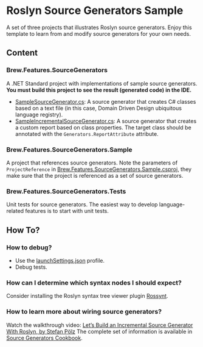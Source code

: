 # Roslyn Source Generators Sample

A set of three projects that illustrates Roslyn source generators. Enjoy this template to learn from and modify source generators for your own needs.

## Content
### Brew.Features.SourceGenerators
A .NET Standard project with implementations of sample source generators.
**You must build this project to see the result (generated code) in the IDE.**

- [SampleSourceGenerator.cs](SampleSourceGenerator.cs): A source generator that creates C# classes based on a text file (in this case, Domain Driven Design ubiquitous language registry).
- [SampleIncrementalSourceGenerator.cs](SampleIncrementalSourceGenerator.cs): A source generator that creates a custom report based on class properties. The target class should be annotated with the `Generators.ReportAttribute` attribute.

### Brew.Features.SourceGenerators.Sample
A project that references source generators. Note the parameters of `ProjectReference` in [Brew.Features.SourceGenerators.Sample.csproj](../Brew.Features.SourceGenerators.Sample/Brew.Features.SourceGenerators.Sample.csproj), they make sure that the project is referenced as a set of source generators. 

### Brew.Features.SourceGenerators.Tests
Unit tests for source generators. The easiest way to develop language-related features is to start with unit tests.

## How To?
### How to debug?
- Use the [launchSettings.json](Properties/launchSettings.json) profile.
- Debug tests.

### How can I determine which syntax nodes I should expect?
Consider installing the Roslyn syntax tree viewer plugin [Rossynt](https://plugins.jetbrains.com/plugin/16902-rossynt/).

### How to learn more about wiring source generators?
Watch the walkthrough video: [Let’s Build an Incremental Source Generator With Roslyn, by Stefan Pölz](https://youtu.be/azJm_Y2nbAI)
The complete set of information is available in [Source Generators Cookbook](https://github.com/dotnet/roslyn/blob/main/docs/features/source-generators.cookbook.md).